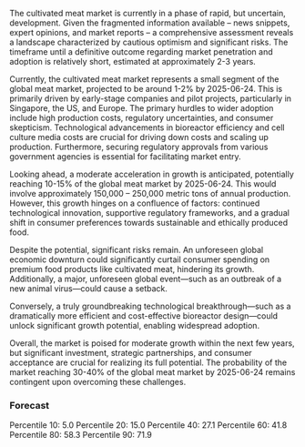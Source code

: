 The cultivated meat market is currently in a phase of rapid, but uncertain, development. Given the fragmented information available – news snippets, expert opinions, and market reports – a comprehensive assessment reveals a landscape characterized by cautious optimism and significant risks. The timeframe until a definitive outcome regarding market penetration and adoption is relatively short, estimated at approximately 2-3 years.

Currently, the cultivated meat market represents a small segment of the global meat market, projected to be around 1-2% by 2025-06-24. This is primarily driven by early-stage companies and pilot projects, particularly in Singapore, the US, and Europe. The primary hurdles to wider adoption include high production costs, regulatory uncertainties, and consumer skepticism. Technological advancements in bioreactor efficiency and cell culture media costs are crucial for driving down costs and scaling up production. Furthermore, securing regulatory approvals from various government agencies is essential for facilitating market entry.

Looking ahead, a moderate acceleration in growth is anticipated, potentially reaching 10-15% of the global meat market by 2025-06-24. This would involve approximately 150,000 – 250,000 metric tons of annual production. However, this growth hinges on a confluence of factors: continued technological innovation, supportive regulatory frameworks, and a gradual shift in consumer preferences towards sustainable and ethically produced food.

Despite the potential, significant risks remain. An unforeseen global economic downturn could significantly curtail consumer spending on premium food products like cultivated meat, hindering its growth. Additionally, a major, unforeseen global event—such as an outbreak of a new animal virus—could cause a setback.

Conversely, a truly groundbreaking technological breakthrough—such as a dramatically more efficient and cost-effective bioreactor design—could unlock significant growth potential, enabling widespread adoption.

Overall, the market is poised for moderate growth within the next few years, but significant investment, strategic partnerships, and consumer acceptance are crucial for realizing its full potential. The probability of the market reaching 30-40% of the global meat market by 2025-06-24 remains contingent upon overcoming these challenges.

### Forecast

Percentile 10: 5.0
Percentile 20: 15.0
Percentile 40: 27.1
Percentile 60: 41.8
Percentile 80: 58.3
Percentile 90: 71.9